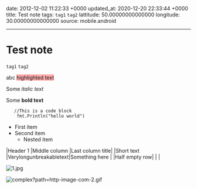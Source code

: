 date: 2012-12-02 11:22:33 +0000
updated_at: 2020-12-20 22:33:44 +0000
title: Test note
tags: `tag1` `tag2`
lattitude: 50.00000000000000
longitude: 30.00000000000000
source: mobile.android

---

# Test note

`tag1` `tag2`

abc <span style="background-color: #ffaaaa">highlighted text</span>

Some _italic text_

Some **bold text**

```
   //This is a code block
    fmt.Println("hello world")
```

* First item
* Second item
    * Nested item

|Header 1      |Middle column          |Last column title|
|Short text    |Verylongunbreakabletext|Something here   |
|Half empty row|                       |                 |

![1.jpg](image/1.jpg)

![complex?path=http-image-com-2.gif](image/complex?path=http-image-com-2.gif)

